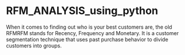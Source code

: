 # RFM_ANALYSIS_using_python
When it comes to finding out who is your best customers are, the old RFMRFM stands for Recency, Frequency and Monetary. It is a customer segmentation technique that uses past purchase behavior to divide customers into groups.
